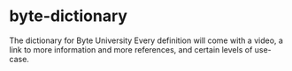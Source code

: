 # byte-dictionary
The dictionary for Byte University
Every definition will come with a video, a link to more information and more references, and certain levels of use-case. 
